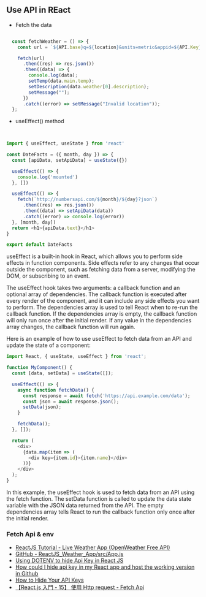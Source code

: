 ## Use API in REact

- Fetch the data
```javascript

  const fetchWeather = () => {
    const url = `${API.base}q=${location}&units=metric&appid=${API.Key}`;

    fetch(url)
      .then((res) => res.json())
      .then((data) => {
        console.log(data);
        setTemp(data.main.temp);
        setDescription(data.weather[0].description);
        setMessage("");
      })
      .catch((error) => setMessage("Invalid location"));
  };
```


- useEffect() method
```javascript

   
import { useEffect, useState } from 'react'

const DateFacts = ({ month, day }) => {
  const [apiData, setApiData] = useState({})

  useEffect(() => {
    console.log('mounted')
  }, [])

  useEffect(() => {
    fetch(`http://numbersapi.com/${month}/${day}?json`)
      .then((res) => res.json())
      .then((data) => setApiData(data))
      .catch((error) => console.log(error))
  }, [month, day])
  return <h1>{apiData.text}</h1>
}

export default DateFacts
```
useEffect is a built-in hook in React, which allows you to perform side effects in function components. Side effects refer to any changes that occur outside the component, such as fetching data from a server, modifying the DOM, or subscribing to an event.

The useEffect hook takes two arguments: a callback function and an optional array of dependencies. The callback function is executed after every render of the component, and it can include any side effects you want to perform. The dependencies array is used to tell React when to re-run the callback function. If the dependencies array is empty, the callback function will only run once after the initial render. If any value in the dependencies array changes, the callback function will run again.

Here is an example of how to use useEffect to fetch data from an API and update the state of a component:

```javascript
import React, { useState, useEffect } from 'react';

function MyComponent() {
  const [data, setData] = useState([]);

  useEffect(() => {
    async function fetchData() {
      const response = await fetch('https://api.example.com/data');
      const json = await response.json();
      setData(json);
    }

    fetchData();
  }, []);

  return (
    <div>
      {data.map(item => (
        <div key={item.id}>{item.name}</div>
      ))}
    </div>
  );
}


```
In this example, the useEffect hook is used to fetch data from an API using the fetch function. The setData function is called to update the data state variable with the JSON data returned from the API. The empty dependencies array tells React to run the callback function only once after the initial render.

### Fetch Api & env
- [ReactJS Tutorial - Live Weather App (OpenWeather Free API)](https://www.youtube.com/watch?v=_Hhg7NmmN-c&t=306s)
- [GitHub - ReactJS_Weather_App/src/App.js ](https://github.com/davidrazmadzeExtra/ReactJS_Weather_App/blob/main/src/App.js)
- [Using DOTENV to hide Api Key in React JS ](https://www.youtube.com/watch?v=3RgpuNR9JI8)
- [How could I hide api key in my React app and host the working version in Github](https://stackoverflow.com/questions/65651313/how-could-i-hide-api-key-in-my-react-app-and-host-the-working-version-in-github)
- [How to Hide Your API Keys](https://betterprogramming.pub/how-to-hide-your-api-keys-c2b952bc07e6)
- [【React.js 入門 - 15】 使用 Http request - Fetch Api](https://ithelp.ithome.com.tw/articles/10221020?sc=rss.iron)
